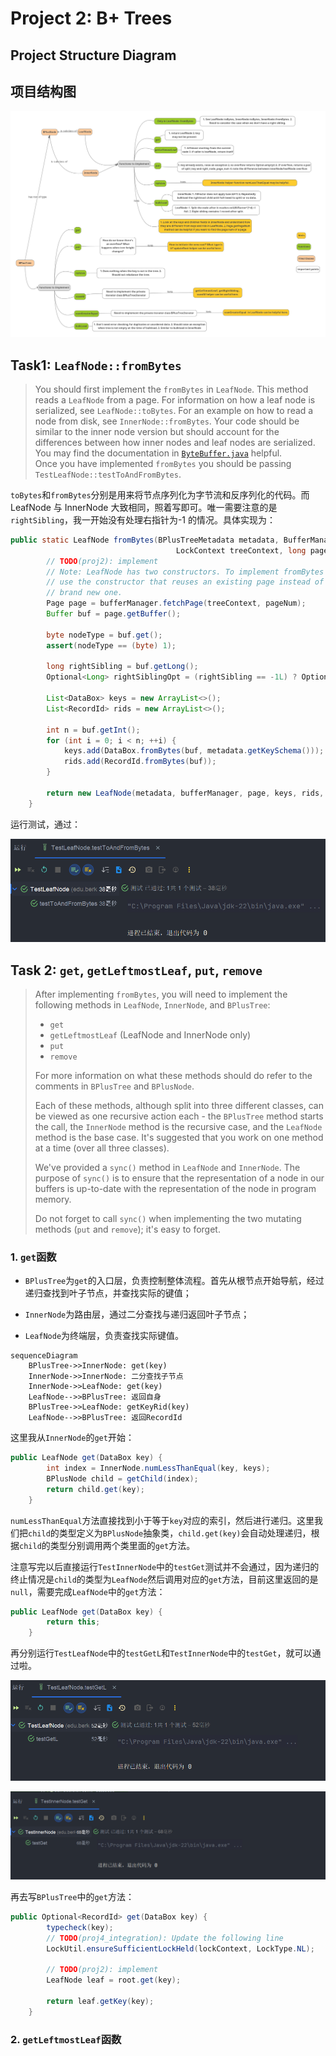 # Project 2: B+ Trees

## Project Structure Diagram

## 项目结构图

![img.png](../image/img.png)

## Task1: `LeafNode::fromBytes`

> You should first implement the `fromBytes` in `LeafNode`. This method reads a `LeafNode` from a page. For information on how a leaf node is serialized, see `LeafNode::toBytes`. For an example on how to read a node from disk, see `InnerNode::fromBytes`. Your code should be similar to the inner node version but should account for the differences between how inner nodes and leaf nodes are serialized. You may find the documentation in [`ByteBuffer.java`](https://github.com/Tinuvile/cs186/blob/main/cs186-sp25-rookiedb/src/main/java/edu/berkeley/cs186/database/common/ByteBuffer.java) helpful.  
> Once you have implemented `fromBytes` you should be passing `TestLeafNode::testToAndFromBytes`.

`toBytes`和`fromBytes`分别是用来将节点序列化为字节流和反序列化的代码。而 LeafNode 与 InnerNode 大致相同，照着写即可。唯一需要注意的是`rightSibling`，我一开始没有处理右指针为-1 的情况。具体实现为：

```java
public static LeafNode fromBytes(BPlusTreeMetadata metadata, BufferManager bufferManager,
                                     LockContext treeContext, long pageNum) {
        // TODO(proj2): implement
        // Note: LeafNode has two constructors. To implement fromBytes be sure to
        // use the constructor that reuses an existing page instead of fetching a
        // brand new one.
        Page page = bufferManager.fetchPage(treeContext, pageNum);
        Buffer buf = page.getBuffer();

        byte nodeType = buf.get();
        assert(nodeType == (byte) 1);

        long rightSibling = buf.getLong();
        Optional<Long> rightSiblingOpt = (rightSibling == -1L) ? Optional.empty() : Optional.of(rightSibling);

        List<DataBox> keys = new ArrayList<>();
        List<RecordId> rids = new ArrayList<>();

        int n = buf.getInt();
        for (int i = 0; i < n; ++i) {
            keys.add(DataBox.fromBytes(buf, metadata.getKeySchema()));
            rids.add(RecordId.fromBytes(buf));
        }

        return new LeafNode(metadata, bufferManager, page, keys, rids, rightSiblingOpt, treeContext);
    }
```

运行测试，通过：

![img.png](../image/img1.png)

## Task 2: `get`, `getLeftmostLeaf`, `put`, `remove`

> After implementing `fromBytes`, you will need to implement the following methods in `LeafNode`, `InnerNode`, and `BPlusTree`:
> 
> - `get`
> - `getLeftmostLeaf` (LeafNode and InnerNode only)
> - `put`
> - `remove`
> 
> For more information on what these methods should do refer to the comments in `BPlusTree` and `BPlusNode`.
> 
> Each of these methods, although split into three different classes, can be viewed as one recursive action each - the `BPlusTree` method starts the call, the `InnerNode` method is the recursive case, and the `LeafNode` method is the base case. It's suggested that you work on one method at a time (over all three classes).
> 
> We've provided a `sync()` method in `LeafNode` and `InnerNode`. The purpose of `sync()` is to ensure that the representation of a node in our buffers is up-to-date with the representation of the node in program memory.
> 
> Do not forget to call `sync()` when implementing the two mutating methods (`put` and `remove`); it's easy to forget.

### 1. `get`函数

- `BPlusTree`为`get`的入口层，负责控制整体流程。首先从根节点开始导航，经过递归查找到叶子节点，并查找实际的键值；

- `InnerNode`为路由层，通过二分查找与递归返回叶子节点；

- `LeafNode`为终端层，负责查找实际键值。

```mermaid
sequenceDiagram
    BPlusTree->>InnerNode: get(key)
    InnerNode->>InnerNode: 二分查找子节点
    InnerNode->>LeafNode: get(key)
    LeafNode-->>BPlusTree: 返回自身
    BPlusTree->>LeafNode: getKeyRid(key)
    LeafNode-->>BPlusTree: 返回RecordId
```

这里我从`InnerNode`的`get`开始：

```java
public LeafNode get(DataBox key) {
        int index = InnerNode.numLessThanEqual(key, keys);
        BPlusNode child = getChild(index);
        return child.get(key);
    }
```

`numLessThanEqual`方法直接找到小于等于`key`对应的索引，然后进行递归。这里我们把`child`的类型定义为`BPlusNode`抽象类，`child.get(key)`会自动处理递归，根据`child`的类型分别调用两个类里面的`get`方法。

注意写完以后直接运行`TestInnerNode`中的`testGet`测试并不会通过，因为递归的终止情况是`child`的类型为`LeafNode`然后调用对应的`get`方法，目前这里返回的是`null`，需要完成`LeafNode`中的`get`方法：

```java
public LeafNode get(DataBox key) {
        return this;
    }
```

再分别运行`TestLeafNode`中的`testGetL`和`TestInnerNode`中的`testGet`，就可以通过啦。

![img.png](../image/img3.png)

![img_1.png](../image/img_1.png)

再去写`BPlusTree`中的`get`方法：

```java
public Optional<RecordId> get(DataBox key) {
        typecheck(key);
        // TODO(proj4_integration): Update the following line
        LockUtil.ensureSufficientLockHeld(lockContext, LockType.NL);

        // TODO(proj2): implement
        LeafNode leaf = root.get(key);

        return leaf.getKey(key);
    }
```

### 2. `getLeftmostLeaf`函数
